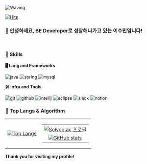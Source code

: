 <!-- Header -->

![Waving](https://capsule-render.vercel.app/api?type=waving&height=200&text=Becoming%20a%20BE%20Developer!&fontAlign=40&fontSize=50&fontAlignY=40&color=gradient)

[![Hits](https://hits.seeyoufarm.com/api/count/incr/badge.svg?url=https%3A%2F%2Fgithub.com%2Faki2632%2Fhit-counter&count_bg=%2399CCFF&title_bg=%23000000&icon=bilibili.svg&icon_color=%23E7E7E7&title=hits&edge_flat=true)](https://hits.seeyoufarm.com)

### 🙇 안녕하세요, BE Developer로 성장해나가고 있는 이수민입니다!
<br/>
<!-- Body -->

### 🦾 Skills
**🖥️ Lang and Frameworks**
<!-- Oracle의 요청으로 Java 로고가 Simple Icons에서 삭제되었기에 대신 OpenJDK의 로고를 사용 -->
![java](https://img.shields.io/badge/java-ff9900.svg?&style=for-the-badge&logo=openjdk&logoColor=white)
![spring](https://img.shields.io/badge/spring-6DB33F.svg?&style=for-the-badge&logo=spring&logoColor=white)
![mysql](https://img.shields.io/badge/mysql-4479A1.svg?&style=for-the-badge&logo=mysql&logoColor=white)

**🛠️ Infra and Tools**

![git](https://img.shields.io/badge/git-F05032.svg?&style=for-the-badge&logo=git&logoColor=white)
![github](https://img.shields.io/badge/github-800080.svg?&style=for-the-badge&logo=github&logoColor=white)
![intellij](https://img.shields.io/badge/intellij-000000.svg?&style=for-the-badge&logo=intellijidea&logoColor=white)
![eclipse](https://img.shields.io/badge/eclipse-1a1632.svg?&style=for-the-badge&logo=eclipseide&logoColor=white)
![slack](https://img.shields.io/badge/slack-4A154B.svg?&style=for-the-badge&logo=slack&logoColor=white)
![notion](https://img.shields.io/badge/notion-000000.svg?&style=for-the-badge&logo=notion&logoColor=black)

### 🚌 Top Langs & Algorithm
<table>
  <tr>
    <td align="center" style="border: none;">
      <a href="https://github.com/aki2632/github-readme-stats">
        <img src="https://github-readme-stats.vercel.app/api/top-langs/?username=aki2632&layout=pie" alt="Top Langs" />
      </a>
    </td>
    <td align="center" style="border: none;">
      <table>
        <tr>
          <td align="center" style="border: none;">
            <a href="https://solved.ac/aki2632">
              <img src="http://mazassumnida.wtf/api/v2/generate_badge?boj=aki2632" alt="Solved.ac 프로필" />
            </a>
          </td>
        </tr>
        <tr>
          <td align="center" style="border: none;">
            <a href="https://github-readme-stats.vercel.app/api?username=aki2632&show_icons=true&theme=radical">
              <img src="https://github-readme-stats.vercel.app/api?username=aki2632&show_icons=true&theme=radical" alt="GitHub stats" />
            </a>
          </td>
        </tr>
      </table>
    </td>
  </tr>
</table>

**Thank you for visiting my profile!**
